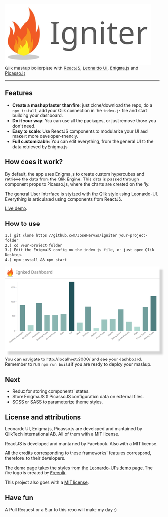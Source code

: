 <img src="logo.PNG">
Qlik mashup boilerplate with <a href="https://github.com/facebook/react">ReactJS</a>, <a href="https://github.com/qlik-oss/leonardo-ui=">Leonardo UI</a>, <a href="https://github.com/qlik-oss/enigma.js/">Enigma.js</a> and <a href="https://github.com/qlik-oss/picasso.js">Picasso.js</a>

---

## Features
* **Create a mashup faster than fire**: just clone/download the repo, do a `npm install`, add your Qlik connection in the `index.js` file and start building your dashboard.
* **Do it your way**: You can use all the packages, or just remove those you don't need.
* **Easy to scale**: Use ReactJS components to modularize your UI and make it more developer-friendly.
* **Full customizable**: You can edit everything, from the general UI to the data retrieved by Enigma.js

## How does it work?
By default, the app uses Enigma.js to create custom hypercubes and retrieve the data from the Qlik Engine. This data is passed through component props to Picasso.js, where the charts are created on the fly.

The general User Interface is stylized with the Qlik style using Leonardo-UI. Everything is articulated using components from ReactJS.

<a href="https://igniter-demo.000webhostapp.com/">Live demo</a>.

## How to use
```
1.) git clone https://github.com/JoseHervas/igniter your-project-folder
2.) cd your-project-folder
3.) Edit the EnigmaJS config on the index.js file, or just open Qlik Desktop.
4.) npm install && npm start
```

<img style="-webkit-box-shadow: 10px 10px 5px 0px rgba(0,0,0,0.16);
-moz-box-shadow: 10px 10px 5px 0px rgba(0,0,0,0.16);
box-shadow: 10px 10px 5px 0px rgba(0,0,0,0.16);" src="screenshot.PNG"/>

You can navigate to http://localhost:3000/ and see your dashboard. Remember to run `npm run build` if you are ready to deploy your mashup.

## Next

* Redux for storing components' states.
* Store EnigmaJS & PicassoJS configuration data on external files.
* SCSS or SASS to parameterize theme styles.

## License and attributions
Leonardo UI, Enigma.js, Picasso.js are developed and mantained by QlikTech International AB. All of them with a MIT license.

ReactJS is developed and mantained by Facebook. Also with a MIT license.

All the credits corresponding to these frameworks' features correspond, therefore, to their developers.

The demo page takes the styles from the <a href="https://qlik-oss.github.io/leonardo-ui/">Leonardo-UI's demo page</a>. The fire logo is created by <a href="https://www.freepik.com/free-photos-vectors/abstract">Freepik</a>.

This project also goes with a <a href="LICENSE"> MIT license</a>.

## Have fun
A Pull Request or a Star to this repo will make my day :)
